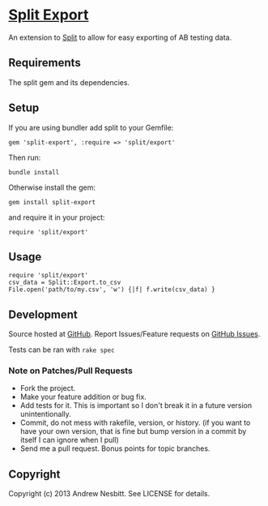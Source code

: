 # [Split Export](http://libraries.io/rubygems/split-export)

An extension to [Split](http://github.com/splitrb/split) to allow for easy exporting of AB testing data.

## Requirements

The split gem and its dependencies.

## Setup

If you are using bundler add split to your Gemfile:

    gem 'split-export', :require => 'split/export'

Then run:

    bundle install

Otherwise install the gem:

    gem install split-export

and require it in your project:

    require 'split/export'

## Usage

    require 'split/export'
    csv_data = Split::Export.to_csv
    File.open('path/to/my.csv', 'w') {|f| f.write(csv_data) }

## Development

Source hosted at [GitHub](http://github.com/splitrb/split-export).
Report Issues/Feature requests on [GitHub Issues](http://github.com/splitrb/split-export/issues).

Tests can be ran with `rake spec`

### Note on Patches/Pull Requests

 * Fork the project.
 * Make your feature addition or bug fix.
 * Add tests for it. This is important so I don't break it in a
   future version unintentionally.
 * Commit, do not mess with rakefile, version, or history.
   (if you want to have your own version, that is fine but bump version in a commit by itself I can ignore when I pull)
 * Send me a pull request. Bonus points for topic branches.

## Copyright

Copyright (c) 2013 Andrew Nesbitt. See LICENSE for details.
